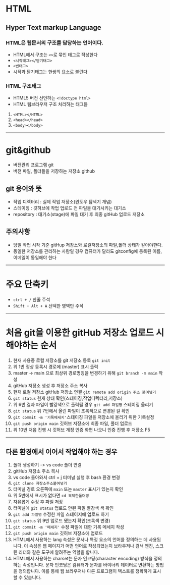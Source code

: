 # HTML
## Hyper Text markup Language
### HTML은 웹문서의 구조를 담당하는 언어이다.
* HTML에서 구조는 `<>`로 묶인 태그로 작성한다
* `<시작태그></닫기태그>`
* `<빈태그>`
* 시작과 닫기태그는 한쌍의 요소로 불린다
### HTML 구조태그
* HTML5 버전 선언하는 `<!doctype html>`
* HTML 웹브라우저 구조 처리하는 태그들
1. `<HTML></HTML>`
2. `<head></head>`
3. `<body></body>`
----
# git&github
* 버전관리 프로그램 git
* 버전 파일, 폴더들을 저장하는 저장소 github
## git 용어와 뜻
* 작업 디렉터리 : 실제 작업 저장소(윈도우 탐색기 개념)
* 스테이징 : 깃허브에 작업 업로드 전 파일을 대기시키는 대기소
* repository : 대기소(stage)에 파일 대기 후 최종 gitHub 업로드 저장소
## 주의사항
* 당일 작업 시작 기준 gitHup 저장소와 로컬저장소의 파일,폴더 상태가 같아야한다.
* 동일한 저장소를 관리하는 사람일 경우 컴퓨터가 달라도 gitconfig에 등록된 이름, 이메일이 동일해야 한다
----
# 주요 단축키
* `ctrl + /` 한줄 주석
* `Shift + Alt + A` 선택한 영역만 주석
-----
# 처음 git을 이용한 gitHub 저장소 업로드 시 해야하는 순서
1. 현재 사용중 로컬 저장소를 git 저장소 등록 `git init`
2. 위 1번 정상 등록시 경로에 (master) 표시 출력
3. master -> main 으로 최상위 경로명칭을 변경하기 위해 `git branch -m main` 작성
4. gitHub 저장소 생성 후 저장소 주소 복사
5. 현재 로컬 저장소 gitHub 저장소 연결 `git remote add origin 주소 붙여넣기`
6. `git status` 현재 상태 확인(스테이징,작업디렉터리,저장소)
7. 위 6번 결과 파일이 빨강색으로 출력될 경우 `git add 파일명` 스테이징 올리기
8. `git status` 위 7번에서 올린 파일이 초록색으로 변경된 걸 확인
9. `git commit -m '기록메세지'`스테이징 파일을 저장소에 올리기 위한 기록설정
10. `git push origin main` 깃허브 저장소에 최종 파일, 폴더 업로드
11. 위 10번 처음 진행 시 깃허브 계정 인증 화면 나오니 인증 진행 후 저장소 F5
----
## 다른 환경에서 이어서 작업해야 하는 경우
1. 폴더 생성하기 -> vs code 폴더 연결 
2. gitHub 저장소 주소 복사
3. vs code 돌아와서 ctrl + j 터미널 실행 후 bash 환경 변경
4. `git clone 저장소주소붙여넣기`
5. 터미널 경로 오른쪽에 `main` 또는 `master` 표시가 있는지 확인
6. 위 5번에서 표시가 없다면 `cd 복제한폴더명` 
7. 자유롭게 수정 후 파일 저장
8. 터미널에 `git status` 업로드 안된 파일 빨강색 색 확인
9. `git add 파일명` 수정한 파일 스테이지에 업로드 하기
10. `git status` 위 9번 업로드 됐는지 확인(초록색 변경)
11. `git commit -m '메세지'` 수정 파일에 대한 기록 메세지 작성
12. `git push origin main` 깃허브 저장소에 업로드
13. HTML에서 사용하는 lang 속성은 문서나 특정 요소의 언어를 정의하는 데 사용됩니다. 이 속성은 웹 페이지가 어떤 언어로 작성되었는지 브라우저나 검색 엔진, 스크린 리더와 같은 도구에 알려주는 역할을 합니다.
14. HTML에서 사용하는 charset는 문자 인코딩(character encoding) 방식을 정의하는 속성입니다. 문자 인코딩은 컴퓨터가 문자를 바이너리 데이터로 변환하는 방법을 정의합니다. 이를 통해 웹 브라우저나 다른 프로그램이 텍스트를 정확하게 표시할 수 있습니다.